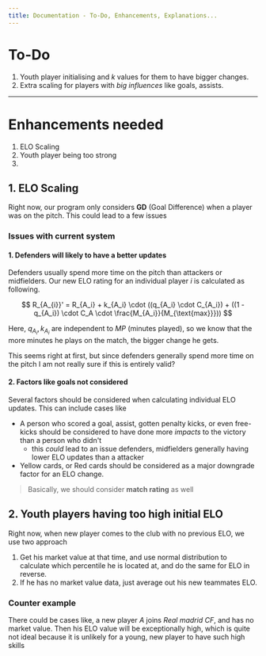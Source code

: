 ```yaml
---
title: Documentation - To-Do, Enhancements, Explanations...
---
```


# To-Do

1. Youth player initialising and $k$ values for them to have bigger changes.
2. Extra scaling for players with _big influences_ like goals, assists.

---

# Enhancements needed

1. ELO Scaling
2. Youth player being too strong
3.

## 1. ELO Scaling

Right now, our program only considers **GD** (Goal Difference) when a player was on the pitch.
This could lead to a few issues

### Issues with current system

#### 1. Defenders will likely to have a better updates

Defenders usually spend more time on the pitch than attackers or midfielders.
Our new ELO rating for an individual player $i$ is calculated as following.

$$
R_{A_{i}}' = R_{A_i} + k_{A_i} \cdot ((q_{A_i} \cdot C_{A_i}) + ((1 - q_{A_i}) \cdot C_A \cdot \frac{M_{A_i}}{M_{\text{max}}}))
$$

Here, $q_{A_i}, k_{A_i}$ are independent to _MP_ (minutes played), so we know that the more minutes he plays on the match, the bigger change he gets.

This seems right at first, but since defenders generally spend more time on the pitch I am not really sure if this is entirely valid?

#### 2. Factors like goals not considered

Several factors should be considered when calculating individual ELO updates. This can include cases like

- A person who scored a goal, assist, gotten penalty kicks, or even free-kicks should be considered to have done more _impacts_ to the victory than a person who didn't
  - this _could_ lead to an issue defenders, midfielders generally having lower ELO updates than a attacker
- Yellow cards, or Red cards should be considered as a major downgrade factor for an ELO change.

> Basically, we should consider **match rating** as well

## 2. Youth players having too high initial ELO

Right now, when new player comes to the club with no previous ELO, we use two approach

1. Get his market value at that time, and use normal distribution to calculate which percentile he is located at, and do the same for ELO in reverse.
2. If he has no market value data, just average out his new teammates ELO.

### Counter example

There could be cases like, a new player $A$ joins _Real madrid CF_, and has no market value. Then his ELO value will be exceptionally high, which is quite not ideal because it is unlikely for a young, new player to have such high skills
